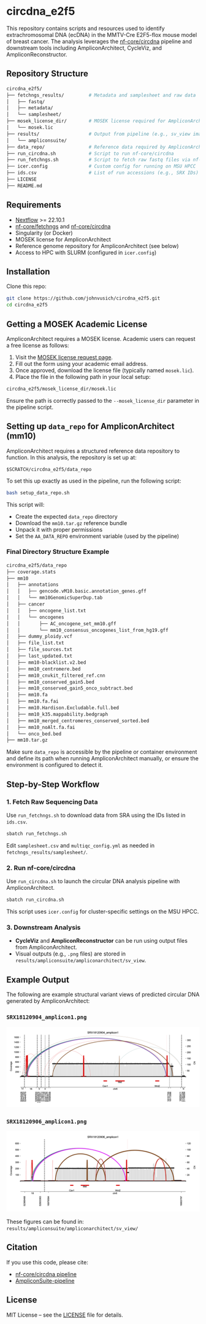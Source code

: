 # circdna_e2f5

This repository contains scripts and resources used to identify extrachromosomal DNA (ecDNA) in the MMTV-Cre E2F5-flox mouse model of breast cancer. The analysis leverages the [nf-core/circdna](https://nf-co.re/circdna) pipeline and downstream tools including AmpliconArchitect, CycleViz, and AmpliconReconstructor.

## Repository Structure

```bash
circdna_e2f5/
├── fetchngs_results/         # Metadata and samplesheet and raw data
│   ├── fastq/
│   ├── metadata/
│   └── samplesheet/
├── mosek_license_dir/        # MOSEK license required for AmpliconArchitect
│   └── mosek.lic
├── results/                  # Output from pipeline (e.g., sv_view images)
│   └── ampliconsuite/
├── data_repo/                # Reference data required by AmpliconArchitect (for mm10)
├── run_circdna.sh            # Script to run nf-core/circdna
├── run_fetchngs.sh           # Script to fetch raw fastq files via nf-core/fetchngs
├── icer.config               # Custom config for running on MSU HPCC
├── ids.csv                   # List of run accessions (e.g., SRX IDs)
├── LICENSE
├── README.md
```

## Requirements

- [Nextflow](https://www.nextflow.io/) >= 22.10.1
- [nf-core/fetchngs](https://nf-co.re/fetchngs) and [nf-core/circdna](https://nf-co.re/circdna)
- Singularity (or Docker)
- MOSEK license for AmpliconArchitect
- Reference genome repository for AmpliconArchitect (see below)
- Access to HPC with SLURM (configured in `icer.config`)

## Installation

Clone this repo:

```bash
git clone https://github.com/johnvusich/circdna_e2f5.git
cd circdna_e2f5
```

## Getting a MOSEK Academic License

AmpliconArchitect requires a MOSEK license. Academic users can request a free license as follows:

1. Visit the [MOSEK license request page](https://www.mosek.com/products/academic-licenses/).
2. Fill out the form using your academic email address.
3. Once approved, download the license file (typically named `mosek.lic`).
4. Place the file in the following path in your local setup:

```bash
circdna_e2f5/mosek_license_dir/mosek.lic
```

Ensure the path is correctly passed to the `--mosek_license_dir` parameter in the pipeline script.

## Setting up `data_repo` for AmpliconArchitect (mm10)

AmpliconArchitect requires a structured reference data repository to function. In this analysis, the repository is set up at:

```
$SCRATCH/circdna_e2f5/data_repo
```

To set this up exactly as used in the pipeline, run the following script:

```bash
bash setup_data_repo.sh
```

This script will:

- Create the expected `data_repo` directory
- Download the `mm10.tar.gz` reference bundle
- Unpack it with proper permissions
- Set the `AA_DATA_REPO` environment variable (used by the pipeline)

### Final Directory Structure Example

```bash
circdna_e2f5/data_repo
├── coverage.stats
├── mm10
│   ├── annotations
│   │   ├── gencode.vM10.basic.annotation_genes.gff
│   │   └── mm10GenomicSuperDup.tab
│   ├── cancer
│   │   ├── oncogene_list.txt
│   │   └── oncogenes
│   │       ├── AC_oncogene_set_mm10.gff
│   │       └── mm10_consensus_oncogenes_list_from_hg19.gff
│   ├── dummy_ploidy.vcf
│   ├── file_list.txt
│   ├── file_sources.txt
│   ├── last_updated.txt
│   ├── mm10-blacklist.v2.bed
│   ├── mm10_centromere.bed
│   ├── mm10_cnvkit_filtered_ref.cnn
│   ├── mm10_conserved_gain5.bed
│   ├── mm10_conserved_gain5_onco_subtract.bed
│   ├── mm10.fa
│   ├── mm10.fa.fai
│   ├── mm10.Hardison.Excludable.full.bed
│   ├── mm10_k35.mappability.bedgraph
│   ├── mm10_merged_centromeres_conserved_sorted.bed
│   ├── mm10_noAlt.fa.fai
│   └── onco_bed.bed
├── mm10.tar.gz
```

Make sure `data_repo` is accessible by the pipeline or container environment and define its path when running AmpliconArchitect manually, or ensure the environment is configured to detect it.

## Step-by-Step Workflow

### 1. Fetch Raw Sequencing Data

Use `run_fetchngs.sh` to download data from SRA using the IDs listed in `ids.csv`.

```bash
sbatch run_fetchngs.sh
```

Edit `samplesheet.csv` and `multiqc_config.yml` as needed in `fetchngs_results/samplesheet/`.

### 2. Run nf-core/circdna

Use `run_circdna.sh` to launch the circular DNA analysis pipeline with AmpliconArchitect.

```bash
sbatch run_circdna.sh
```

This script uses `icer.config` for cluster-specific settings on the MSU HPCC.

### 3. Downstream Analysis

- **CycleViz** and **AmpliconReconstructor** can be run using output files from AmpliconArchitect.
- Visual outputs (e.g., `.png` files) are stored in `results/ampliconsuite/ampliconarchitect/sv_view`.

## Example Output

The following are example structural variant views of predicted circular DNA generated by AmpliconArchitect:

### `SRX18120904_amplicon1.png`
![SRX18120904_amplicon1](results/ampliconsuite/ampliconarchitect/sv_view/SRX18120904_amplicon1.png)

### `SRX18120906_amplicon1.png`
![SRX18120906_amplicon1](results/ampliconsuite/ampliconarchitect/sv_view/SRX18120906_amplicon1.png)

These figures can be found in: `results/ampliconsuite/ampliconarchitect/sv_view/`

## Citation

If you use this code, please cite:

- [nf-core/circdna pipeline](https://nf-co.re/circdna/1.1.0/#citations)
- [AmpliconSuite-pipeline](https://github.com/AmpliconSuite/AmpliconSuite-pipeline/blob/master/CITATIONS.md)

## License

MIT License – see the [LICENSE](./LICENSE) file for details.
